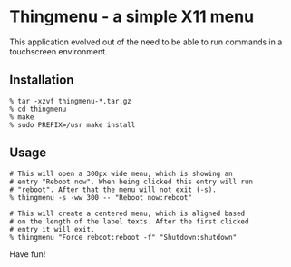 # Thingmenu - a simple X11 menu

This application evolved out of the need to be able to run commands
in a touchscreen environment.

## Installation

	% tar -xzvf thingmenu-*.tar.gz
	% cd thingmenu
	% make
	% sudo PREFIX=/usr make install

## Usage

	# This will open a 300px wide menu, which is showing an
	# entry "Reboot now". When being clicked this entry will run
	# "reboot". After that the menu will not exit (-s).
	% thingmenu -s -ww 300 -- "Reboot now:reboot"

	# This will create a centered menu, which is aligned based
	# on the length of the label texts. After the first clicked
	# entry it will exit.
	% thingmenu "Force reboot:reboot -f" "Shutdown:shutdown"

Have fun!

